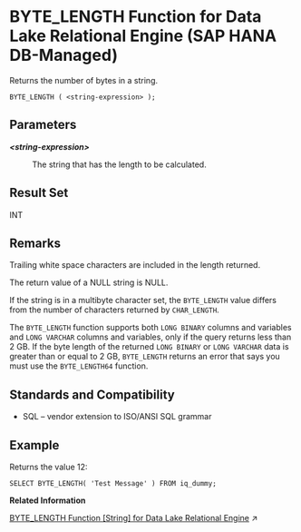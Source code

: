 <!-- loioda0bd303497b4828b0c89f22e692a6c5 -->

# BYTE\_LENGTH Function for Data Lake Relational Engine \(SAP HANA DB-Managed\)

Returns the number of bytes in a string.



```
BYTE_LENGTH ( <string-expression> );
```



<a name="loioda0bd303497b4828b0c89f22e692a6c5__section_wfh_tfl_srb"/>

## Parameters


<dl>
<dt><b>

*<string-expression\>*

</b></dt>
<dd>

The string that has the length to be calculated.



</dd>
</dl>



<a name="loioda0bd303497b4828b0c89f22e692a6c5__section_k3t_tfl_srb"/>

## Result Set

INT



<a name="loioda0bd303497b4828b0c89f22e692a6c5__section_hvf_5fl_srb"/>

## Remarks

Trailing white space characters are included in the length returned.

The return value of a NULL string is NULL.

If the string is in a multibyte character set, the `BYTE_LENGTH` value differs from the number of characters returned by `CHAR_LENGTH`.

The `BYTE_LENGTH` function supports both `LONG BINARY` columns and variables and `LONG VARCHAR` columns and variables, only if the query returns less than 2 GB. If the byte length of the returned `LONG BINARY` or `LONG VARCHAR` data is greater than or equal to 2 GB, `BYTE_LENGTH` returns an error that says you must use the `BYTE_LENGTH64` function.



<a name="loioda0bd303497b4828b0c89f22e692a6c5__section_drt_5fl_srb"/>

## Standards and Compatibility

-   SQL – vendor extension to ISO/ANSI SQL grammar



<a name="loioda0bd303497b4828b0c89f22e692a6c5__section_hsg_vfl_srb"/>

## Example

Returns the value 12:

```
SELECT BYTE_LENGTH( 'Test Message' ) FROM iq_dummy;
```

**Related Information**  


[BYTE_LENGTH Function \[String\] for Data Lake Relational Engine](https://help.sap.com/viewer/19b3964099384f178ad08f2d348232a9/2023_4_QRC/en-US/a53816b784f210159b849878d71ab1a8.html "Returns the number of bytes in a string.") :arrow_upper_right:

